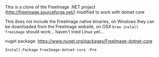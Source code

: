 This is a clone of the FreeImage .NET project (http://freeimage.sourceforge.net/) modified to work with dotnet core

This does not include the FreeImage native binaries, on Windows they can be downloaded from the FreeImage website, on OSX `brew install freeimage` should work... haven't tried Linux yet...

nuget package: https://www.nuget.org/packages/FreeImage-dotnet-core

`Install-Package FreeImage-dotnet-core -Pre`
